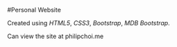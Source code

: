 #Personal Website

Created using *HTML5*, *CSS3*, *Bootstrap*, *MDB Bootstrap*.

Can view the site at philipchoi.me
